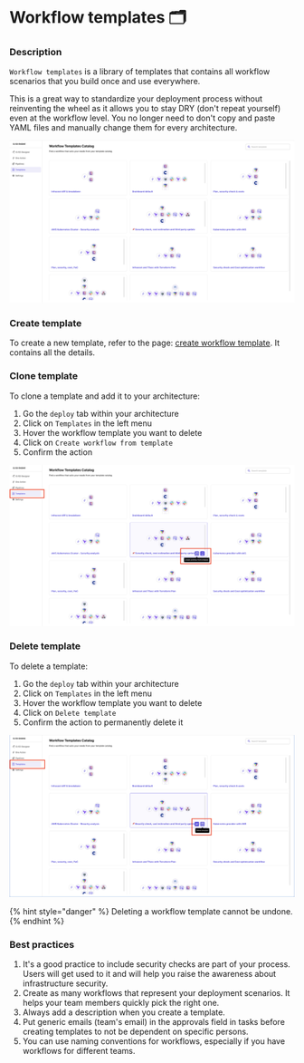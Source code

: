 # Workflow templates 🗂️

### Description

`Workflow templates` is a library of templates that contains all workflow scenarios that you build once and use everywhere.

This is a great way to standardize your deployment process without reinventing the wheel as it allows you to stay DRY (don't repeat yourself) even at the workflow level. You no longer need to don't copy and paste YAML files and manually change them for every architecture.

![Workflow templates](../.gitbook/assets/workflow-templates.png)

### Create template

To create a new template, refer to the page: [create workflow template](ci-cd-designer.md#create-workflow-template). It contains all the details.

### Clone template

To clone a template and add it to your architecture:

1. Go the `deploy` tab within your architecture
2. Click on `Templates` in the left menu
3. Hover the workflow template you want to delete
4. Click on `Create workflow from template`
5. Confirm the action

![Clone workflow template](../.gitbook/assets/clone-workflow-template.png)

### Delete template

To delete a template:

1. Go the `deploy` tab within your architecture
2. Click on `Templates` in the left menu
3. Hover the workflow template you want to delete
4. Click on `Delete template`
5. Confirm the action to permanently delete it

![Delete workflow template](../.gitbook/assets/delete-workflow-template.png)

{% hint style="danger" %}
Deleting a workflow template cannot be undone.
{% endhint %}

### Best practices

1. It's a good practice to include security checks are part of your process. Users will get used to it and will help you raise the awareness about infrastructure security.
2. Create as many workflows that represent your deployment scenarios. It helps your team members quickly pick the right one.
3. Always add a description when you create a template.
4. Put generic emails (team's email) in the approvals field in tasks before creating templates to not be dependent on specific persons.
5. You can use naming conventions for workflows, especially if you have workflows for different teams.
